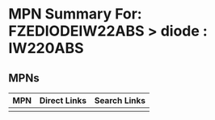 



# MPN Summary For: FZEDIODEIW22ABS > diode : IW220ABS

## MPNs
  

|MPN|Direct Links|Search Links|
| :--- | :--- | :--- |
||||

